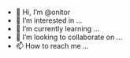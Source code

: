 - 👋 Hi, I’m @onitor
- 👀 I’m interested in ...
- 🌱 I’m currently learning ...
- 💞️ I’m looking to collaborate on ...
- 📫 How to reach me ...

<!---
onitor/onitor is a ✨ special ✨ repository because its `README.md` (this file) appears on your GitHub profile.
You can click the Preview link to take a look at your changes.
--->

